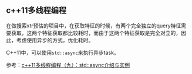 ## c++11多线程编程

在做搜索xtr预估的项目中，在获取特征的时候，有两个完全独立的query特征需要获取，这两个特征获取都比较耗时，而由于这两个特征获取是完全对立的，因此，考虑使用异步的方式，优化耗时。

C++11中，可以使用`std::async`来执行异步task。

参考：[c++11多线程编程（九）：std::async介绍与实例](https://blog.csdn.net/lijinqi1987/article/details/78909479)